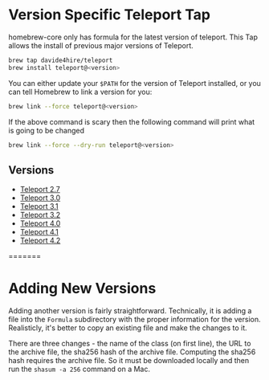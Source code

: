 # Version Specific Teleport Tap

homebrew-core only has formula for the latest version of teleport.  This Tap allows the install of previous major versions of Teleport.

```bash
brew tap davide4hire/teleport
brew install teleport@<version>
```

You can either update your `$PATH` for the version of Teleport installed, or you can tell Homebrew to link a version for you:

```bash
brew link --force teleport@<version>
```

If the above command is scary then the following command will print what is going to be changed

```bash
brew link --force --dry-run teleport@<version>
```

## Versions

- [Teleport 2.7](https://gravitational.com/teleport/docs/ver/2.7/)
- [Teleport 3.0](https://gravitational.com/teleport/docs/ver/3.0)
- [Teleport 3.1](https://gravitational.com/teleport/docs/ver/3.1)
- [Teleport 3.2](https://gravitational.com/teleport/docs/ver/3.2)
- [Teleport 4.0](https://gravitational.com/teleport/docs/ver/4.0)
- [Teleport 4.1](https://gravitational.com/teleport/docs/ver/4.1)
- [Teleport 4.2](https://gravitational.com/teleport/docs/ver/4.2)

=======

# Adding New Versions
Adding another version is fairly straightforward. Technically, it is
adding a file into the `Formula` subdirectory with the proper
information for the version. Realisticly, it's better to copy an
existing file and make the changes to it.

There are three changes - the name of the class (on first line), the
URL to the archive file, the sha256 hash of the archive
file. Computing the sha256 hash requires the archive file. So it must
be downloaded locally and then run the `shasum -a 256` command on a
Mac.
